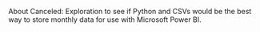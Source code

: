 About
Canceled: Exploration to see if Python and CSVs would be the best way to store monthly data for use with Microsoft Power BI.